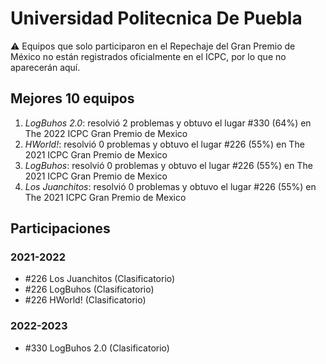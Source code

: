 # Universidad Politecnica De Puebla

:warning: Equipos que solo participaron en el Repechaje del Gran Premio de México no están registrados oficialmente en el ICPC, por lo que no aparecerán aquí.

## Mejores 10 equipos

1. _LogBuhos 2.0_: resolvió 2 problemas y obtuvo el lugar #330 (64%) en The 2022 ICPC Gran Premio de Mexico
1. _HWorld!_: resolvió 0 problemas y obtuvo el lugar #226 (55%) en The 2021 ICPC Gran Premio de Mexico
1. _LogBuhos_: resolvió 0 problemas y obtuvo el lugar #226 (55%) en The 2021 ICPC Gran Premio de Mexico
1. _Los Juanchitos_: resolvió 0 problemas y obtuvo el lugar #226 (55%) en The 2021 ICPC Gran Premio de Mexico

## Participaciones

### 2021-2022

- #226 Los Juanchitos (Clasificatorio)
- #226 LogBuhos (Clasificatorio)
- #226 HWorld! (Clasificatorio)

### 2022-2023

- #330 LogBuhos 2.0 (Clasificatorio)



